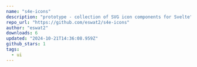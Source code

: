 ```yaml
---
name: "s4e-icons"
description: "prototype - collection of SVG icon components for Svelte"
repo_url: "https://github.com/eswat2/s4e-icons"
author: "eswat2"
downloads: 6
updated: "2024-10-21T14:36:08.959Z"
github_stars: 1
tags: 
  - ui
---
```

